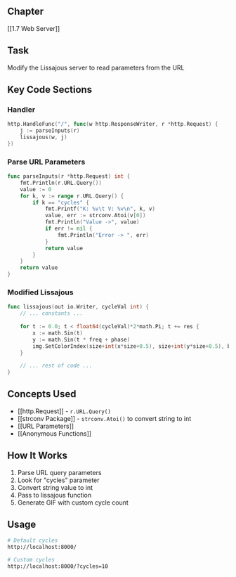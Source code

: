 ## Chapter

[[1.7 Web Server]]

## Task

Modify the Lissajous server to read parameters from the URL

## Key Code Sections

### Handler

```go
http.HandleFunc("/", func(w http.ResponseWriter, r *http.Request) {
	j := parseInputs(r)
	lissajous(w, j)
})
```

### Parse URL Parameters

```go
func parseInputs(r *http.Request) int {
	fmt.Println(r.URL.Query())
	value := 0
	for k, v := range r.URL.Query() {
		if k == "cycles" {
			fmt.Printf("K: %v\t V: %v\n", k, v)
			value, err := strconv.Atoi(v[0])
			fmt.Println("Value ->", value)
			if err != nil {
				fmt.Println("Error -> ", err)
			}
			return value
		}
	}
	return value
}
```

### Modified Lissajous

```go
func lissajous(out io.Writer, cycleVal int) {
	// ... constants ...
	
	for t := 0.0; t < float64(cycleVal)*2*math.Pi; t += res {
		x := math.Sin(t)
		y := math.Sin(t * freq + phase)
		img.SetColorIndex(size+int(x*size+0.5), size+int(y*size+0.5), blackIndex)
	}
	
	// ... rest of code ...
}
```

## Concepts Used

- [[http.Request]] - `r.URL.Query()`
- [[strconv Package]] - `strconv.Atoi()` to convert string to int
- [[URL Parameters]]
- [[Anonymous Functions]]

## How It Works

1. Parse URL query parameters
2. Look for "cycles" parameter
3. Convert string value to int
4. Pass to lissajous function
5. Generate GIF with custom cycle count

## Usage

```bash
# Default cycles
http://localhost:8000/

# Custom cycles
http://localhost:8000/?cycles=10
```